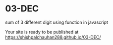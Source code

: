 # 03-DEC
sum of 3 different digit  using  function in javascript

Your site is ready to be published at https://shishpalchauhan288.github.io/03-DEC/
